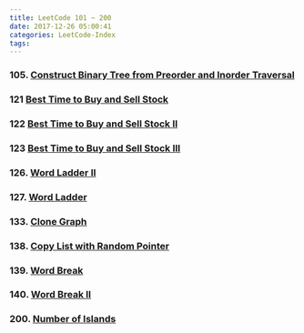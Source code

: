 ```yaml
---
title: LeetCode 101 ~ 200
date: 2017-12-26 05:00:41
categories: LeetCode-Index
tags:
---
```


### 105. [Construct Binary Tree from Preorder and Inorder Traversal](http://www.wayne.ink/2017/12/14/LeetCode/0105-Construct-Binary-Tree-from-Preorder-and-Inorder-Traversal/)

### 121 [Best Time to Buy and Sell Stock](http://www.wayne.ink/2018/01/01/LeetCode/0121-Best-Time-to-Buy-and-Sell-Stock/)

### 122 [Best Time to Buy and Sell Stock II](http://www.wayne.ink/2018/01/01/LeetCode/0122-Best-Time-to-Buy-and-Sell-Stock-II/)

### 123 [Best Time to Buy and Sell Stock III](http://www.wayne.ink/2018/01/01/LeetCode/0123-Best-Time-to-Buy-and-Sell-Stock-III/)

### 126. [Word Ladder II](http://www.wayne.ink/2017/12/27/LeetCode/0126-Word-Ladder-II/)

### 127. [Word Ladder](http://www.wayne.ink/2017/12/26/LeetCode/0127-Word-Ladder/)

### 133. [Clone Graph](http://www.wayne.ink/2017/12/26/LeetCode/0133-Clone-Graph/) 

### 138. [Copy List with Random Pointer](http://www.wayne.ink/2017/12/26/LeetCode/0138-Copy-List-with-Random-Pointer/)

### 139. [Word Break](http://www.wayne.ink/2018/01/09/LeetCode/0139-Word-Break/)

### 140. [Word Break II](http://www.wayne.ink/2018/01/09/LeetCode/0140-Word-Break-II/)

### 200. [Number of Islands](http://www.wayne.ink/2018/01/01/LeetCode/0200-Number-Of-Islands/)
